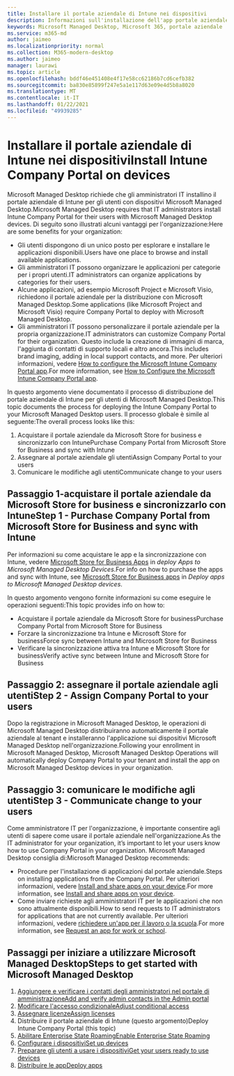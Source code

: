 ```yaml
---
title: Installare il portale aziendale di Intune nei dispositivi
description: Informazioni sull'installazione dell'app portale aziendale nei dispositivi Microsoft Managed Desktop
keywords: Microsoft Managed Desktop, Microsoft 365, portale aziendale
ms.service: m365-md
author: jaimeo
ms.localizationpriority: normal
ms.collection: M365-modern-desktop
ms.author: jaimeo
manager: laurawi
ms.topic: article
ms.openlocfilehash: bddf46e451408e4f17e58cc62186b7cd6cefb382
ms.sourcegitcommit: ba830e85899f247e5a1e117d63e09e4d5b8a8020
ms.translationtype: MT
ms.contentlocale: it-IT
ms.lasthandoff: 01/22/2021
ms.locfileid: "49939285"
---
```

# <a name="install-intune-company-portal-on-devices"></a><span data-ttu-id="19eea-104">Installare il portale aziendale di Intune nei dispositivi</span><span class="sxs-lookup"><span data-stu-id="19eea-104">Install Intune Company Portal on devices</span></span>

<span data-ttu-id="19eea-105">Microsoft Managed Desktop richiede che gli amministratori IT installino il portale aziendale di Intune per gli utenti con dispositivi Microsoft Managed Desktop.</span><span class="sxs-lookup"><span data-stu-id="19eea-105">Microsoft Managed Desktop requires that IT administrators install Intune Company Portal for their users with Microsoft Managed Desktop devices.</span></span> <span data-ttu-id="19eea-106">Di seguito sono illustrati alcuni vantaggi per l'organizzazione:</span><span class="sxs-lookup"><span data-stu-id="19eea-106">Here are some benefits for your organization:</span></span>
- <span data-ttu-id="19eea-107">Gli utenti dispongono di un unico posto per esplorare e installare le applicazioni disponibili.</span><span class="sxs-lookup"><span data-stu-id="19eea-107">Users have one place to browse and install available applications.</span></span> 
- <span data-ttu-id="19eea-108">Gli amministratori IT possono organizzare le applicazioni per categorie per i propri utenti.</span><span class="sxs-lookup"><span data-stu-id="19eea-108">IT administrators can organize applications by categories for their users.</span></span>  
- <span data-ttu-id="19eea-109">Alcune applicazioni, ad esempio Microsoft Project e Microsoft Visio, richiedono il portale aziendale per la distribuzione con Microsoft Managed Desktop.</span><span class="sxs-lookup"><span data-stu-id="19eea-109">Some applications (like Microsoft Project and Microsoft Visio) require Company Portal to deploy with Microsoft Managed Desktop.</span></span>
- <span data-ttu-id="19eea-110">Gli amministratori IT possono personalizzare il portale aziendale per la propria organizzazione.</span><span class="sxs-lookup"><span data-stu-id="19eea-110">IT administrators can customize Company Portal for their organization.</span></span> <span data-ttu-id="19eea-111">Questo include la creazione di immagini di marca, l'aggiunta di contatti di supporto locali e altro ancora.</span><span class="sxs-lookup"><span data-stu-id="19eea-111">This includes brand imaging, adding in local support contacts, and more.</span></span> <span data-ttu-id="19eea-112">Per ulteriori informazioni, vedere [How to configure the Microsoft Intune Company Portal app](https://docs.microsoft.com/intune/company-portal-app).</span><span class="sxs-lookup"><span data-stu-id="19eea-112">For more information, see [How to Configure the Microsoft Intune Company Portal app](https://docs.microsoft.com/intune/company-portal-app).</span></span>   

<span data-ttu-id="19eea-113">In questo argomento viene documentato il processo di distribuzione del portale aziendale di Intune per gli utenti di Microsoft Managed Desktop.</span><span class="sxs-lookup"><span data-stu-id="19eea-113">This topic documents the process for deploying the Intune Company Portal to your Microsoft Managed Desktop users.</span></span> <span data-ttu-id="19eea-114">Il processo globale è simile al seguente:</span><span class="sxs-lookup"><span data-stu-id="19eea-114">The overall process looks like this:</span></span>
1. <span data-ttu-id="19eea-115">Acquistare il portale aziendale da Microsoft Store for business e sincronizzarlo con Intune</span><span class="sxs-lookup"><span data-stu-id="19eea-115">Purchase Company Portal from Microsoft Store for Business and sync with Intune</span></span>
2. <span data-ttu-id="19eea-116">Assegnare al portale aziendale gli utenti</span><span class="sxs-lookup"><span data-stu-id="19eea-116">Assign Company Portal to your users</span></span>
3. <span data-ttu-id="19eea-117">Comunicare le modifiche agli utenti</span><span class="sxs-lookup"><span data-stu-id="19eea-117">Communicate change to your users</span></span>

## <a name="step-1---purchase-company-portal-from-microsoft-store-for-business-and-sync-with-intune"></a><span data-ttu-id="19eea-118">Passaggio 1-acquistare il portale aziendale da Microsoft Store for business e sincronizzarlo con Intune</span><span class="sxs-lookup"><span data-stu-id="19eea-118">Step 1 - Purchase Company Portal from Microsoft Store for Business and sync with Intune</span></span>
<span data-ttu-id="19eea-119">Per informazioni su come acquistare le app e la sincronizzazione con Intune, vedere [Microsoft Store for Business Apps](deploy-apps.md#msfb-apps) in *deploy Apps to Microsoft Managed Desktop Devices*.</span><span class="sxs-lookup"><span data-stu-id="19eea-119">For info on how to purchase the apps and sync with Intune, see [Microsoft Store for Business apps](deploy-apps.md#msfb-apps) in *Deploy apps to Microsoft Managed Desktop devices*.</span></span>

<span data-ttu-id="19eea-120">In questo argomento vengono fornite informazioni su come eseguire le operazioni seguenti:</span><span class="sxs-lookup"><span data-stu-id="19eea-120">This topic provides info on how to:</span></span> 
- <span data-ttu-id="19eea-121">Acquistare il portale aziendale da Microsoft Store for business</span><span class="sxs-lookup"><span data-stu-id="19eea-121">Purchase Company Portal from Microsoft Store for Business</span></span> 
- <span data-ttu-id="19eea-122">Forzare la sincronizzazione tra Intune e Microsoft Store for business</span><span class="sxs-lookup"><span data-stu-id="19eea-122">Force sync between Intune and Microsoft Store for Business</span></span>
- <span data-ttu-id="19eea-123">Verificare la sincronizzazione attiva tra Intune e Microsoft Store for business</span><span class="sxs-lookup"><span data-stu-id="19eea-123">Verify active sync between Intune and Microsoft Store for Business</span></span> 

## <a name="step-2---assign-company-portal-to-your-users"></a><span data-ttu-id="19eea-124">Passaggio 2: assegnare il portale aziendale agli utenti</span><span class="sxs-lookup"><span data-stu-id="19eea-124">Step 2 - Assign Company Portal to your users</span></span>
<span data-ttu-id="19eea-125">Dopo la registrazione in Microsoft Managed Desktop, le operazioni di Microsoft Managed Desktop distribuiranno automaticamente il portale aziendale al tenant e installeranno l'applicazione sui dispositivi Microsoft Managed Desktop nell'organizzazione.</span><span class="sxs-lookup"><span data-stu-id="19eea-125">Following your enrollment in Microsoft Managed Desktop, Microsoft Managed Desktop Operations will automatically deploy Company Portal to your tenant and install the app on Microsoft Managed Desktop devices in your organization.</span></span>

## <a name="step-3---communicate-change-to-your-users"></a><span data-ttu-id="19eea-126">Passaggio 3: comunicare le modifiche agli utenti</span><span class="sxs-lookup"><span data-stu-id="19eea-126">Step 3 - Communicate change to your users</span></span>
<span data-ttu-id="19eea-127">Come amministratore IT per l'organizzazione, è importante consentire agli utenti di sapere come usare il portale aziendale nell'organizzazione.</span><span class="sxs-lookup"><span data-stu-id="19eea-127">As the IT administrator for your organization, it’s important to let your users know how to use Company Portal in your organization.</span></span> <span data-ttu-id="19eea-128">Microsoft Managed Desktop consiglia di:</span><span class="sxs-lookup"><span data-stu-id="19eea-128">Microsoft Managed Desktop recommends:</span></span>
- <span data-ttu-id="19eea-129">Procedure per l'installazione di applicazioni dal portale aziendale.</span><span class="sxs-lookup"><span data-stu-id="19eea-129">Steps on installing applications from the Company Portal.</span></span> <span data-ttu-id="19eea-130">Per ulteriori informazioni, vedere [Install and share apps on your device](https://docs.microsoft.com/intune-user-help/install-apps-cpapp-windows).</span><span class="sxs-lookup"><span data-stu-id="19eea-130">For more information, see [Install and share apps on your device](https://docs.microsoft.com/intune-user-help/install-apps-cpapp-windows).</span></span>
- <span data-ttu-id="19eea-131">Come inviare richieste agli amministratori IT per le applicazioni che non sono attualmente disponibili.</span><span class="sxs-lookup"><span data-stu-id="19eea-131">How to send requests to IT administrators for applications that are not currently available.</span></span> <span data-ttu-id="19eea-132">Per ulteriori informazioni, vedere [richiedere un'app per il lavoro o la scuola](https://docs.microsoft.com/intune-user-help/install-apps-cpapp-windows#request-an-app-for-work-or-school).</span><span class="sxs-lookup"><span data-stu-id="19eea-132">For more information, see [Request an app for work or school](https://docs.microsoft.com/intune-user-help/install-apps-cpapp-windows#request-an-app-for-work-or-school).</span></span>  

## <a name="steps-to-get-started-with-microsoft-managed-desktop"></a><span data-ttu-id="19eea-133">Passaggi per iniziare a utilizzare Microsoft Managed Desktop</span><span class="sxs-lookup"><span data-stu-id="19eea-133">Steps to get started with Microsoft Managed Desktop</span></span>

1. [<span data-ttu-id="19eea-134">Aggiungere e verificare i contatti degli amministratori nel portale di amministrazione</span><span class="sxs-lookup"><span data-stu-id="19eea-134">Add and verify admin contacts in the Admin portal</span></span>](add-admin-contacts.md)
2. [<span data-ttu-id="19eea-135">Modificare l'accesso condizionale</span><span class="sxs-lookup"><span data-stu-id="19eea-135">Adjust conditional access</span></span>](conditional-access.md)
3. [<span data-ttu-id="19eea-136">Assegnare licenze</span><span class="sxs-lookup"><span data-stu-id="19eea-136">Assign licenses</span></span>](assign-licenses.md)
4. <span data-ttu-id="19eea-137">Distribuire il portale aziendale di Intune (questo argomento)</span><span class="sxs-lookup"><span data-stu-id="19eea-137">Deploy Intune Company Portal (this topic)</span></span>
5. [<span data-ttu-id="19eea-138">Abilitare Enterprise State Roaming</span><span class="sxs-lookup"><span data-stu-id="19eea-138">Enable Enterprise State Roaming</span></span>](enterprise-state-roaming.md)
6. [<span data-ttu-id="19eea-139">Configurare i dispositivi</span><span class="sxs-lookup"><span data-stu-id="19eea-139">Set up devices</span></span>](set-up-devices.md)
7. [<span data-ttu-id="19eea-140">Preparare gli utenti a usare i dispositivi</span><span class="sxs-lookup"><span data-stu-id="19eea-140">Get your users ready to use devices</span></span>](get-started-devices.md)
8. [<span data-ttu-id="19eea-141">Distribuire le app</span><span class="sxs-lookup"><span data-stu-id="19eea-141">Deploy apps</span></span>](deploy-apps.md)
